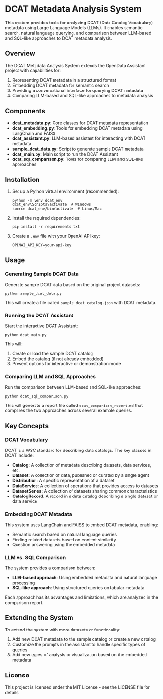 # DCAT Metadata Analysis System

This system provides tools for analyzing DCAT (Data Catalog Vocabulary) metadata using Large Language Models (LLMs). It enables semantic search, natural language querying, and comparison between LLM-based and SQL-like approaches to DCAT metadata analysis.

## Overview

The DCAT Metadata Analysis System extends the OpenData Assistant project with capabilities for:

1. Representing DCAT metadata in a structured format
2. Embedding DCAT metadata for semantic search
3. Providing a conversational interface for querying DCAT metadata
4. Comparing LLM-based and SQL-like approaches to metadata analysis

## Components

- **dcat_metadata.py**: Core classes for DCAT metadata representation
- **dcat_embedding.py**: Tools for embedding DCAT metadata using LangChain and FAISS
- **dcat_assistant.py**: LLM-based assistant for interacting with DCAT metadata
- **sample_dcat_data.py**: Script to generate sample DCAT metadata
- **dcat_main.py**: Main script to run the DCAT Assistant
- **dcat_sql_comparison.py**: Tools for comparing LLM and SQL-like approaches

## Installation

1. Set up a Python virtual environment (recommended):
   ```
   python -m venv dcat_env
   dcat_env\Scripts\activate  # Windows
   source dcat_env/bin/activate  # Linux/Mac
   ```

2. Install the required dependencies:
   ```
   pip install -r requirements.txt
   ```

3. Create a `.env` file with your OpenAI API key:
   ```
   OPENAI_API_KEY=your-api-key
   ```

## Usage

### Generating Sample DCAT Data

Generate sample DCAT data based on the original project datasets:

```
python sample_dcat_data.py
```

This will create a file called `sample_dcat_catalog.json` with DCAT metadata.

### Running the DCAT Assistant

Start the interactive DCAT Assistant:

```
python dcat_main.py
```

This will:
1. Create or load the sample DCAT catalog
2. Embed the catalog (if not already embedded)
3. Present options for interactive or demonstration mode

### Comparing LLM and SQL Approaches

Run the comparison between LLM-based and SQL-like approaches:

```
python dcat_sql_comparison.py
```

This will generate a report file called `dcat_comparison_report.md` that compares the two approaches across several example queries.

## Key Concepts

### DCAT Vocabulary

DCAT is a W3C standard for describing data catalogs. The key classes in DCAT include:

- **Catalog**: A collection of metadata describing datasets, data services, etc.
- **Dataset**: A collection of data, published or curated by a single agent
- **Distribution**: A specific representation of a dataset
- **DataService**: A collection of operations that provides access to datasets
- **DatasetSeries**: A collection of datasets sharing common characteristics
- **CatalogRecord**: A record in a data catalog describing a single dataset or data service

### Embedding DCAT Metadata

This system uses LangChain and FAISS to embed DCAT metadata, enabling:

- Semantic search based on natural language queries
- Finding related datasets based on content similarity
- Question answering using the embedded metadata

### LLM vs. SQL Comparison

The system provides a comparison between:

- **LLM-based approach**: Using embedded metadata and natural language processing
- **SQL-like approach**: Using structured queries on tabular metadata

Each approach has its advantages and limitations, which are analyzed in the comparison report.

## Extending the System

To extend the system with more datasets or functionality:

1. Add new DCAT metadata to the sample catalog or create a new catalog
2. Customize the prompts in the assistant to handle specific types of queries
3. Add new types of analysis or visualization based on the embedded metadata

## License

This project is licensed under the MIT License - see the LICENSE file for details. 